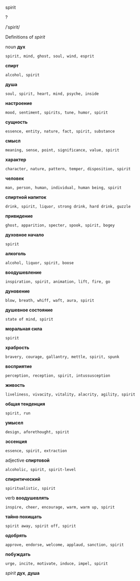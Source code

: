 spirit

?

/ˈspirit/

Definitions of _spirit_

noun
**дух**

    spirit, mind, ghost, soul, wind, esprit
**спирт**

    alcohol, spirit
**душа**

    soul, spirit, heart, mind, psyche, inside
**настроение**

    mood, sentiment, spirits, tune, humor, spirit
**сущность**

    essence, entity, nature, fact, spirit, substance
**смысл**

    meaning, sense, point, significance, value, spirit
**характер**

    character, nature, pattern, temper, disposition, spirit
**человек**

    man, person, human, individual, human being, spirit
**спиртной напиток**

    drink, spirit, liquor, strong drink, hard drink, guzzle
**привидение**

    ghost, apparition, specter, spook, spirit, bogey
**духовное начало**

    spirit
**алкоголь**

    alcohol, liquor, spirit, boose
**воодушевление**

    inspiration, spirit, animation, lift, fire, go
**дуновение**

    blow, breath, whiff, waft, aura, spirit
**душевное состояние**

    state of mind, spirit
**моральная сила**

    spirit
**храбрость**

    bravery, courage, gallantry, mettle, spirit, spunk
**восприятие**

    perception, reception, spirit, intussusception
**живость**

    liveliness, vivacity, vitality, alacrity, agility, spirit
**общая тенденция**

    spirit, run
**умысел**

    design, aforethought, spirit
**эссенция**

    essence, spirit, extraction

adjective
**спиртовой**

    alcoholic, spirit, spirit-level
**спиритический**

    spiritualistic, spirit

verb
**воодушевлять**

    inspire, cheer, encourage, warm, warm up, spirit
**тайно похищать**

    spirit away, spirit off, spirit
**одобрять**

    approve, endorse, welcome, applaud, sanction, spirit
**побуждать**

    urge, incite, motivate, induce, impel, spirit

_spirit_
**дух**, **душа**